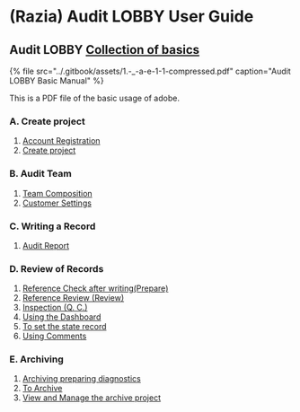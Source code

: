 # \(Razia\) Audit LOBBY User Guide

## Audit LOBBY [Collection of basics](https://app.gitbook.com/@datalobby/s/english-user-guide-by-india-team/~/drafts/-LyYXlhEfV_KgQw7MZ6h/undefined-2)

{% file src="../.gitbook/assets/1.-\_-a-e-1-1-compressed.pdf" caption="Audit LOBBY Basic Manual" %}

This is a PDF file of the basic usage of adobe.

### A. Create project

1. [Account Registration](https://github.com/datalobby/AuditLobbyUserGuide-KR/tree/993aca7456df12f5bd23917686f32391dcbd42b4/undefined-2/setup/0.) 
2. [Create project](setup/1-3..md)

### B. Audit Team

1. [Team Composition](setup/2./organize-audit-team.md)
2. [Customer Settings](setup/2./2-4..md)

### C. Writing a Record

1. [Audit Report](guide-by-scenario/4./2-1/)

### D. Review of Records

1. [Reference Check after writing\(Prepare\)](guide-by-scenario/5.-review/5-1.-prepare.md) 
2. [Reference Review \(Review\)](guide-by-scenario/5.-review/5-2.-review.md)  
3. [Inspection \(Q. C.\)](guide-by-scenario/5.-review/5-3.-q.c..md)  
4. [Using the Dashboard](guide-by-scenario/5.-review/+-3/)
5. [To set the state record](guide-by-scenario/5.-review/+-1.md) 
6. [Using Comments](guide-by-scenario/5.-review/+.md)

### E. Archiving

1. [Archiving preparing  diagnostics](guide-by-scenario/6./4-1.archive-diagnosis.md)
2. [To Archive](guide-by-scenario/6./4-2.archive.md)
3. [View and Manage the archive project](https://github.com/datalobby/AuditLobbyUserGuide-KR/tree/993aca7456df12f5bd23917686f32391dcbd42b4/undefined-2/guide-by-scenario/5.)

